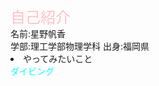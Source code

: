 <font color=pink size=5>
自己紹介
</font><br>
名前:星野帆香<br>
学部:理工学部物理学科
出身:福岡県
<li>やってみたいこと</li>
<font color=cyan>ダイビング


